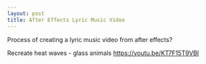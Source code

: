 ```yaml
---
layout: post
title: After Effects Lyric Music Video
---
```


Process of creating a lyric music video from after effects?

Recreate heat waves - glass animals <https://youtu.be/KT7F15T9VBI>
